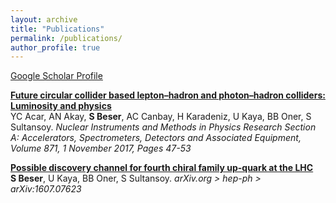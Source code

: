 ```yaml
---
layout: archive
title: "Publications"
permalink: /publications/
author_profile: true
---
```


[Google Scholar Profile](https://scholar.google.com/citations?user=ANjIkWUAAAAJ&hl=en)

<b>[Future circular collider based lepton–hadron and photon–hadron colliders: Luminosity and physics](https://www.sciencedirect.com/science/article/pii/S0168900217307866)</b><br> YC Acar, AN Akay, <b>S Beser</b>, AC Canbay, H Karadeniz, U Kaya, BB Oner, S Sultansoy.
<i>Nuclear Instruments and Methods in Physics Research Section A: Accelerators, Spectrometers, Detectors and Associated Equipment, Volume 871, 1 November 2017, Pages 47-53</i>

<b>[Possible discovery channel for fourth chiral family up-quark at the LHC](https://arxiv.org/abs/1607.07623)</b><br> <b>S Beser</b>, U Kaya, BB Oner, S Sultansoy.
<i>arXiv.org > hep-ph > arXiv:1607.07623</i>
